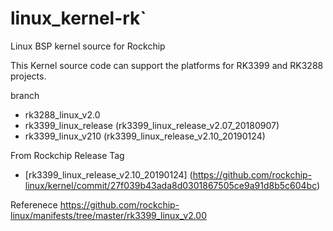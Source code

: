 # linux_kernel-rk`
Linux BSP kernel source for Rockchip


This Kernel source code can support the platforms for RK3399 and RK3288 projects.

branch
- rk3288_linux_v2.0 
- rk3399_linux_release  (rk3399_linux_release_v2.07_20180907)
- rk3399_linux_v210     (rk3399_linux_release_v2.10_20190124)

From Rockchip Release Tag
- [rk3399_linux_release_v2.10_20190124] (https://github.com/rockchip-linux/kernel/commit/27f039b43ada8d0301867505ce9a91d8b5c604bc)

Referenece
https://github.com/rockchip-linux/manifests/tree/master/rk3399_linux_v2.00



